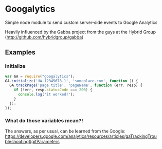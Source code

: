 # Googalytics

Simple node module to send custom server-side events to Google Analytics

Heavily influenced by the Gabba project from the guys at the Hybrid Group (http://github.com/hybridgroup/gabba)

## Examples

### Initialize

```javascript
var GA = require("googalytics");
GA.initialize('UA-12345678-1', 'someplace.com', function () {
  GA.trackPage('page title', 'pageName', function (err, resp) {
    if (!err, resp.statusCode === 200) {
      console.log('it worked!');
    }
  });
});
```

### What do those variables mean?!

The answers, as per usual, can be learned from the Google: https://developers.google.com/analytics/resources/articles/gaTrackingTroubleshooting#gifParameters